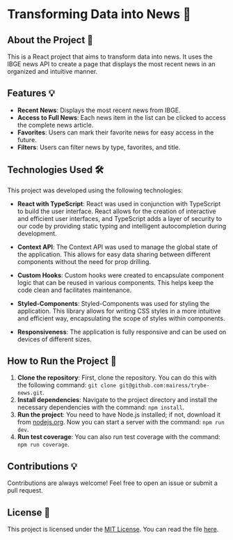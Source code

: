 # Transforming Data into News 🚀

## About the Project 📄

This is a React project that aims to transform data into news. It uses the IBGE news API to create a page that displays the most recent news in an organized and intuitive manner.

## Features 💡

- **Recent News**: Displays the most recent news from IBGE.
- **Access to Full News**: Each news item in the list can be clicked to access the complete news article.
- **Favorites**: Users can mark their favorite news for easy access in the future.
- **Filters**: Users can filter news by type, favorites, and title.

## Technologies Used 🛠️

This project was developed using the following technologies:

- **React with TypeScript**: React was used in conjunction with TypeScript to build the user interface. React allows for the creation of interactive and efficient user interfaces, and TypeScript adds a layer of security to our code by providing static typing and intelligent autocompletion during development.

- **Context API**: The Context API was used to manage the global state of the application. This allows for easy data sharing between different components without the need for prop drilling.

- **Custom Hooks**: Custom hooks were created to encapsulate component logic that can be reused in various components. This helps keep the code clean and facilitates maintenance.

- **Styled-Components**: Styled-Components was used for styling the application. This library allows for writing CSS styles in a more intuitive and efficient way, encapsulating the scope of styles within components.

- **Responsiveness**: The application is fully responsive and can be used on devices of different sizes.

## How to Run the Project 🚀

1. **Clone the repository**: First, clone the repository. You can do this with the following command: `git clone git@github.com:mairess/trybe-news.git`.
2. **Install dependencies**: Navigate to the project directory and install the necessary dependencies with the command: `npm install`.
3. **Run the project**: You need to have Node.js installed; if not, download it from [nodejs.org](https://nodejs.org/). Now you can start a server with the command: `npm run dev`.
4. **Run test coverage**: You can also run test coverage with the command: `npm run coverage`.

## Contributions 💡

Contributions are always welcome! Feel free to open an issue or submit a pull request.

## License 📝

This project is licensed under the [MIT License](https://opensource.org/licenses/MIT). You can read the file [here](https://github.com/mairess/trybe-news/blob/main/LICENSE.txt).
